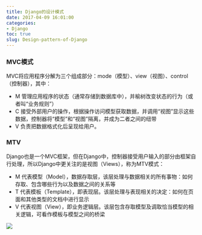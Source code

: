 ```yaml
---
title: Django的设计模式
date: 2017-04-09 16:01:00
categories:
- Django
toc: true
slug: Design-pattern-of-Django
---
```


### MVC模式
MVC将应用程序分解为三个组成部分：mode（模型）、view（视图）、control（控制器），其中：
- M 管理应用程序的状态（通常存储到数据库中），并榆树改变状态的行为（或者叫“业务规则”）
- C 接受外部用户的操作，根据操作访问模型获取数据，并调用“视图”显示这些数据，控制器将“模型”和“视图”隔离，并成为二者之间的纽带
- V 负责把数据格式化后呈现给用户。

### MTV
Django也是一个MVC框架，但在Django中，控制器接受用户输入的部分由框架自行处理，所以Django中更关注的是视图（Views），称为MTV模式：
- M 代表模型（Model），数据存取层，该层处理与数据相关的所有事物：如何存取、包含哪些行为以及数据之间的关系等
- T 代表模板（Template），即表现层。该层处理与表现相关的决定：如何在页面和其他类型的文档中进行显示
- V 代表视图（View），即业务逻辑层。该层包含存取模型及调取恰当模型的相关逻辑，可看作模板与模型之间的桥梁

![](https://darkreunion-1256611153.file.myqcloud.com/img/20190131201838.png)
